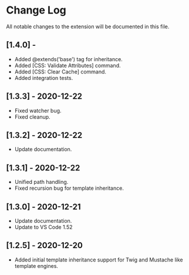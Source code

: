 # Change Log

All notable changes to the extension will be documented in this file.

## [1.4.0] - 

- Added @extends('base') tag for inheritance.
- Added [CSS: Validate Attributes] command.
- Added [CSS: Clear Cache] command.
- Added integration tests.

## [1.3.3] - 2020-12-22

- Fixed watcher bug.
- Fixed cleanup.

## [1.3.2] - 2020-12-22

- Update documentation.

## [1.3.1] - 2020-12-22

- Unified path handling.
- Fixed recursion bug for template inheritance.

## [1.3.0] - 2020-12-21

- Update documentation.
- Update to VS Code 1.52

## [1.2.5] - 2020-12-20

- Added initial template inheritance support for Twig and Mustache like template engines.
